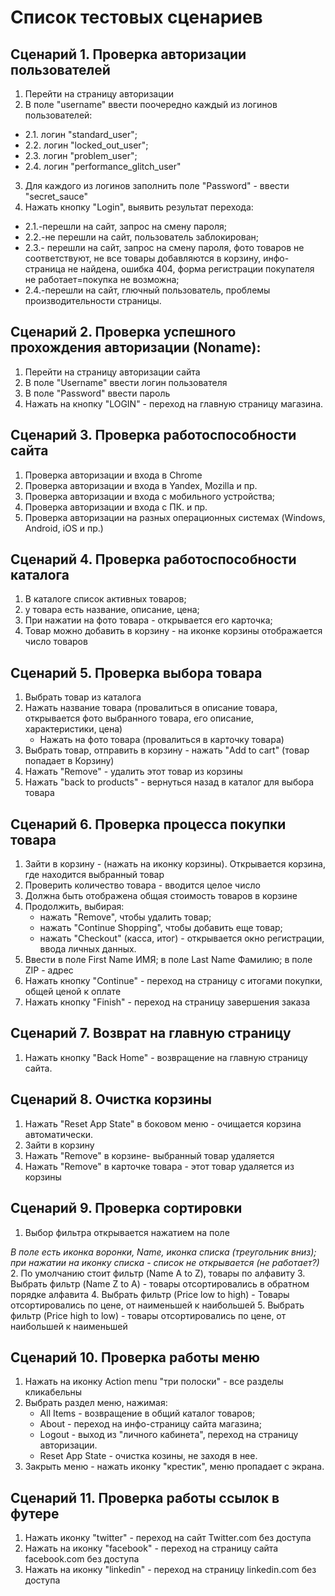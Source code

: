 # Список тестовых сценариев # 


## Сценарий 1. Проверка авторизации пользователей
1. Перейти на страницу авторизации
2. В поле "username" ввести поочередно каждый из логинов пользователей:
  - 2.1. логин "standard_user";
  - 2.2. логин "locked_out_user";
  - 2.3. логин "problem_user";
  - 2.4. логин "performance_glitch_user"
3. Для каждого из логинов заполнить поле "Password" - ввести "secret_sauce"
4. Нажать кнопку "Login", выявить результат перехода: 
 - 2.1.-перешли на сайт, запрос на смену пароля; 
 - 2.2.-не перешли на сайт, пользователь заблокирован; 
 - 2.3.- перешли на сайт, запрос на смену пароля, фото товаров не соответствуют, не все товары добавляются в корзину, инфо-страница не найдена, ошибка 404, форма регистрации покупателя не работает=покупка не возможна; 
 - 2.4.-перешли на сайт, глючный пользователь, проблемы производительности страницы.


## Сценарий 2. Проверка успешного прохождения авторизации (Noname):
1. Перейти на страницу авторизации сайта
2. В поле "Username" ввести логин пользователя
3. В поле "Password" ввести пароль 
4. Нажать на кнопку "LOGIN" - переход на главную страницу магазина.

## Сценарий 3. Проверка работоспособности сайта

1. Проверка авторизации и входа в Chrome
2. Проверка авторизации и входа в Yandex, Mozilla и пр.
3. Проверка авторизации и входа с мобильного устройства;
4. Проверка авторизации и входа с ПК. и пр.
5. Проверка авторизации на разных операционных системах (Windows, Android, iOS и пр.)

## Сценарий 4. Проверка работоспособности каталога

1. В каталоге список активных товаров;
2. у товара есть название, описание, цена;
3. При нажатии на фото товара - открывается его карточка;
4. Товар можно добавить в корзину - на иконке корзины отображается число товаров

## Сценарий 5. Проверка выбора товара

1. Выбрать товар из каталога
2. Нажать название товара (провалиться в описание товара, открывается фото выбранного товара, его описание, характеристики, цена)  
   - Нажать на фото товара (провалиться в карточку товара)
3. Выбрать товар, отправить в корзину - нажать "Add to cart" (товар попадает в Корзину)
4. Нажать "Remove" - удалить этот товар из корзины
5. Нажать "back to products" - вернуться назад в каталог для выбора товара

## Сценарий 6. Проверка процесса покупки товара
1. Зайти в корзину - (нажать на иконку корзины). Открывается корзина, где находится выбранный товар
2. Проверить количество товара - вводится целое число
3. Должна быть отображена общая стоимость товаров в корзине
4. Продолжить, выбирая:
   - нажать "Remove", чтобы удалить товар;
   - нажать "Continue Shopping", чтобы добавить еще товар;
   - нажать "Checkout" (касса, итог) - открывается окно регистрации, ввода личных данных.
5. Ввести в поле First Name ИМЯ; в поле Last Name Фамилию; в поле ZIP - адрес
6. Нажать кнопку "Continue" - переход на страницу с итогами покупки, общей ценой к оплате
7. Нажать кнопку "Finish" - переход на страницу завершения заказа

## Сценарий 7. Возврат на главную страницу
1. Нажать кнопку "Back Home" - возвращение на главную страницу сайта.

## Сценарий 8. Очистка корзины

1. Нажать "Reset App State" в боковом меню - очищается корзина автоматически.
2. Зайти в корзину
3. Нажать "Remove" в корзине- выбранный товар удаляется
4. Нажать "Remove" в карточке товара - этот товар удаляется из корзины

   
## Сценарий 9. Проверка сортировки
1. Выбор фильтра открывается нажатием на поле

  *В поле есть иконка воронки, Name, иконка списка (треугольник вниз); при нажатии на иконку списка - список не открывается (не работает?)*
2. По умолчанию стоит фильтр (Name A to Z), товары по алфавиту
3. Выбрать фильтр (Name Z to A) - товары отсортировались в обратном порядке алфавита
4. Выбрать фильтр (Price low to high) - Товары отсортировались по цене, от наименьшей к наибольшей
5. Выбрать фильтр (Price high to low) - товары отсортировались по цене, от наибольшей к наименьшей

## Сценарий 10. Проверка работы меню

1. Нажать на иконку Action menu "три полоски" - все разделы кликабельны
2. Выбрать раздел меню, нажимая:
   - All Items - возвращение в общий каталог товаров;
   - About - переход на инфо-страницу сайта магазина;
   - Logout - выход из "личного кабинета", переход на страницу авторизации.
   - Reset App State - очистка козины, не заходя в нее.
3. Закрыть меню - нажать иконку "крестик", меню пропадает с экрана.

## Сценарий 11. Проверка работы ссылок в футере
1. Нажать иконку "twitter" - переход на сайт Twitter.com без доступа
2. Нажать на иконку "facebook" - переход на страницу сайта facebook.com без доступа
3. Нажать на иконку "linkedin" - переход на страницу linkedin.com без доступа

